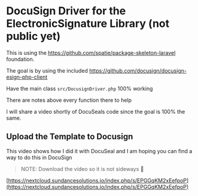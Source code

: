 # DocuSign Driver for the ElectronicSignature Library (not public yet)


This is using the https://github.com/spatie/package-skeleton-laravel foundation.

The goal is by using the included https://github.com/docusign/docusign-esign-php-client 

Have the main class `src/DocusignDriver.php` 100% working

There are notes above every function there to help

I will share a video shortly of DocuSeals code since the goal is 100% the same.

## Upload the Template to Docusign

This video shows how I did it with DocuSeal and I am hoping you can find a way to do this in DocuSign

>NOTE: Download the video so it is not sideways 🤦

[https://nextcloud.sundancesolutions.io/index.php/s/EPGGqKM2xEefpoP](https://nextcloud.sundancesolutions.io/index.php/s/EPGGqKM2xEefpoP)
